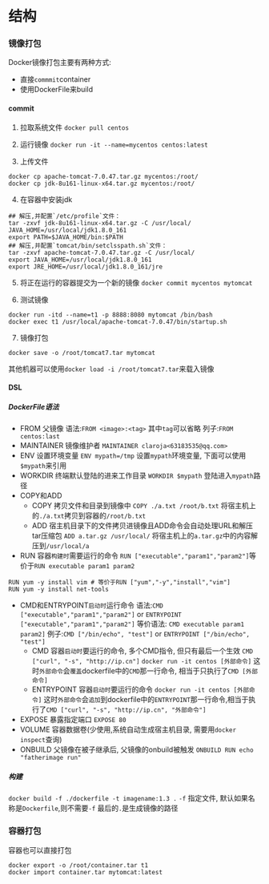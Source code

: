 # 结构


### 镜像打包
Docker镜像打包主要有两种方式:
- 直接`commmit`container
- 使用DockerFile来build
<!--more-->
#### commit
1. 拉取系统文件
`docker pull centos`

2. 运行镜像
`docker run ‐it ‐‐name=mycentos centos:latest`

3. 上传文件
```shell
docker cp apache‐tomcat‐7.0.47.tar.gz mycentos:/root/
docker cp jdk‐8u161‐linux‐x64.tar.gz mycentos:/root/
```

4. 在容器中安装jdk
```shell
## 解压,并配置`/etc/profile`文件：
tar ‐zxvf jdk‐8u161‐linux‐x64.tar.gz ‐C /usr/local/
JAVA_HOME=/usr/local/jdk1.8.0_161
export PATH=$JAVA_HOME/bin:$PATH
## 解压,并配置`tomcat/bin/setclsspath.sh`文件：
tar ‐zxvf apache‐tomcat‐7.0.47.tar.gz ‐C /usr/local/
export JAVA_HOME=/usr/local/jdk1.8.0_161
export JRE_HOME=/usr/local/jdk1.8.0_161/jre
```
5. 将正在运行的容器提交为一个新的镜像
`docker commit mycentos mytomcat`

6. 测试镜像
```shell
docker run ‐itd ‐‐name=t1 ‐p 8888:8080 mytomcat /bin/bash
docker exec t1 /usr/local/apache‐tomcat‐7.0.47/bin/startup.sh
```

7. 镜像打包
```shell
docker save ‐o /root/tomcat7.tar mytomcat
```
其他机器可以使用`docker load ‐i /root/tomcat7.tar`来载入镜像


#### DSL
##### DockerFile语法
- FROM 父镜像
语法:`FROM <image>:<tag>` 其中`tag`可以省略
列子:`FROM centos:last`
- MAINTAINER 镜像维护者
`MAINTAINER claroja<63183535@qq.com>`
- ENV 设置环境变量
`ENV mypath=/tmp` 设置`mypath`环境变量, 下面可以使用`$mypath`来引用
- WORKDIR 终端默认登陆的进来工作目录
`WORKDIR $mypath` 登陆进入`mypath`路径
- COPY和ADD
    - COPY 拷贝文件和目录到镜像中
    `COPY ./a.txt /root/b.txt` 将宿主机上的`./a.txt`拷贝到容器的`/root/b.txt`
    - ADD 宿主机目录下的文件拷贝进镜像且ADD命令会自动处理URL和解压tar压缩包
    `ADD a.tar.gz /usr/local/` 将宿主机上的`a.tar.gz`中的内容解压到`/usr/local/a`
- RUN 容器`构建时`需要运行的命令
`RUN ["executable","param1","param2"]`等价于`RUN executable param1 param2`
```shell
RUN yum -y install vim # 等价于RUN ["yum","-y","install","vim"]
RUN yum -y install net-tools
```
- CMD和ENTRYPOINT`启动时`运行命令
    语法:`CMD ["executable","param1","param2"]` or `ENTRYPOINT ["executable","param1","param2"]`
    等价语法: `CMD executable param1 param2]`
    例子:`CMD ["/bin/echo", "test"]` or `ENTRYPOINT ["/bin/echo", "test"]`
    - CMD 容器`启动时`要运行的命令, 多个CMD指令, 但只有最后一个生效
    `CMD ["curl", "-s", "http://ip.cn"]`
    `docker run -it centos [外部命令]` 这时`外部命令`会`覆盖`dockerfile中的`CMD`那一行命令, 相当于只执行了`CMD [外部命令]`
    - ENTRYPOINT 容器`启动时`要运行的命令
    `docker run -it centos [外部命令]` 这时`外部命令`会`追加`到dockerfile中的`ENTRYPOINT`那一行命令,相当于执行了`CMD ["curl", "-s", "http://ip.cn", "外部命令"]`
- EXPOSE 暴露指定端口
`EXPOSE 80`
- VOLUME 容器数据卷(少使用,系统自动生成宿主机目录, 需要用`docker inspect`查询)
- ONBUILD 父镜像在被子继承后, 父镜像的onbuild被触发
`ONBUILD RUN echo "fatherimage run"`


##### 构建
`docker build -f ./dockerfile -t imagename:1.3 .`
`-f` 指定文件, 默认如果名称是`Dockerfile`,则不需要`-f`
最后的`.`是生成镜像的路径



### 容器打包
容器也可以直接打包
```shell
docker export ‐o /root/container.tar t1
docker import container.tar mytomcat:latest
```

